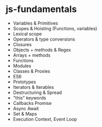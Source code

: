 # js-fundamentals

- Variables & Primitives
- Scopes & Hoisting (Functions, variables)
- Lexical scope
- Operators & type conversions
- Closures
- Objects + methods & Regex
- Arrays + methods
- Functions
- Modules
- Classes & Proxies
- ES6
- Prototypes
- Iterators & Iterables
- Destructuring & Spread
- "this" keywords
- Callbacks Promise
- Async Await
- Set & Maps
- Execution Context, Event Loop
